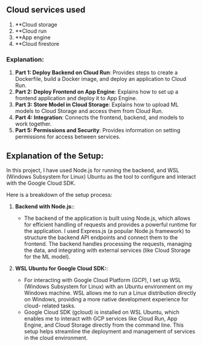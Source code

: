 
## Cloud services used
1.  **Cloud storage
2.  **Cloud run
3.  **App engine
4.  **Cloud firestore

### Explanation:
1. **Part 1: Deploy Backend on Cloud Run**: Provides steps to create a Dockerfile, build a Docker image, and deploy an application to Cloud Run.
2. **Part 2: Deploy Frontend on App Engine**: Explains how to set up a frontend application and deploy it to App Engine.
3. **Part 3: Store Model in Cloud Storage**: Explains how to upload ML models to Cloud Storage and access them from Cloud Run.
4. **Part 4: Integration**: Connects the frontend, backend, and models to work together.
5. **Part 5: Permissions and Security**: Provides information on setting permissions for access between services.



## Explanation of the Setup:
In this project, I have used Node.js for running the backend, and WSL (Windows Subsystem for Linux) Ubuntu as the tool to configure and interact with the Google Cloud SDK.

Here is a breakdown of the setup process:

1. **Backend with Node.js:**:
   - The backend of the application is built using Node.js, which allows for efficient handling of requests and provides a powerful runtime for the application. I used Express.js (a popular Node.js framework) to structure the backend API endpoints and connect them to the 
     frontend. The backend handles processing the requests, managing the data, and integrating with external services (like Cloud Storage for the ML model).

2. **WSL Ubuntu for Google Cloud SDK:**:
   - For interacting with Google Cloud Platform (GCP), I set up WSL (Windows Subsystem for Linux) with an Ubuntu environment on my Windows machine. WSL allows me to run a Linux distribution directly on Windows, providing a more native development experience for cloud- 
     related tasks.
   - Google Cloud SDK (gcloud) is installed on WSL Ubuntu, which enables me to interact with GCP services like Cloud Run, App Engine, and Cloud Storage directly from the command line. This setup helps streamline the deployment and management of services in the cloud 
     environment.




